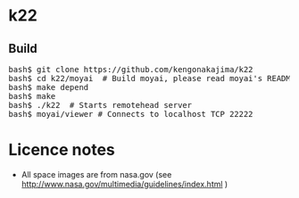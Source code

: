 # k22

## Build

<pre>
bash$ git clone https://github.com/kengonakajima/k22
bash$ cd k22/moyai  # Build moyai, please read moyai's README.md for building it.
bash$ make depend
bash$ make
bash$ ./k22  # Starts remotehead server
bash$ moyai/viewer # Connects to localhost TCP 22222
</pre>


# Licence notes

- All space images are from nasa.gov (see http://www.nasa.gov/multimedia/guidelines/index.html )
